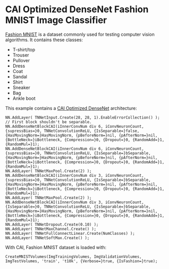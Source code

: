 # CAI Optimized DenseNet Fashion MNIST Image Classifier

[Fashion MNIST](https://github.com/zalandoresearch/fashion-mnist) is a dataset commonly used for testing computer vision algorithms.
It contains these classes:
* T-shirt/top
* Trouser
* Pullover
* Dress
* Coat
* Sandal
* Shirt
* Sneaker
* Bag
* Ankle boot

This example contains a [CAI Optimized DenseNet](https://github.com/liuzhuang13/DenseNet) architecture:
```
NN.AddLayer( TNNetInput.Create(28, 28, 1).EnableErrorCollection() );
// First block shouldn't be separable.
NN.AddDenseNetBlockCAI(iInnerConvNum div 6, iConvNeuronCount, {supressBias=}0, TNNetConvolutionReLU, {IsSeparable=}false, {HasMovingNorm=}HasMovingNorm, {pBeforeNorm=}nil, {pAfterNorm=}nil, {BottleNeck=}iBottleneck, {Compression=}0, {Dropout=}0, {RandomAdd=}1, {RandomMul=}1);
NN.AddDenseNetBlockCAI(iInnerConvNum div 6, iConvNeuronCount, {supressBias=}0, TNNetConvolutionReLU, {IsSeparable=}bSeparable, {HasMovingNorm=}HasMovingNorm, {pBeforeNorm=}nil, {pAfterNorm=}nil, {BottleNeck=}iBottleneck, {Compression=}0, {Dropout=}0, {RandomAdd=}1, {RandomMul=}1);
NN.AddLayer( TNNetMaxPool.Create(2) );
NN.AddDenseNetBlockCAI(iInnerConvNum div 3, iConvNeuronCount, {supressBias=}0, TNNetConvolutionReLU, {IsSeparable=}bSeparable, {HasMovingNorm=}HasMovingNorm, {pBeforeNorm=}nil, {pAfterNorm=}nil, {BottleNeck=}iBottleneck, {Compression=}0, {Dropout=}0, {RandomAdd=}1, {RandomMul=}1);
NN.AddLayer( TNNetMaxPool.Create(2) );
NN.AddDenseNetBlockCAI(iInnerConvNum div 3, iConvNeuronCount, {IsSeparable=}0, TNNetConvolutionReLU, {IsSeparable=}bSeparable, {HasMovingNorm=}HasMovingNorm, {pBeforeNorm=}nil, {pAfterNorm=}nil, {BottleNeck=}iBottleneck, {Compression=}0, {Dropout=}0, {RandomAdd=}1, {RandomMul=}1);
NN.AddLayer( TNNetDropout.Create(0.10) );
NN.AddLayer( TNNetMaxChannel.Create() );
NN.AddLayer( TNNetFullConnectLinear.Create(NumClasses) );
NN.AddLayer( TNNetSoftMax.Create() );
```

With CAI, Fashion MNIST dataset is loaded with:
```
CreateMNISTVolumes(ImgTrainingVolumes, ImgValidationVolumes, ImgTestVolumes, 'train', 't10k', {Verbose=}true, {IsFashion=}true);
```
